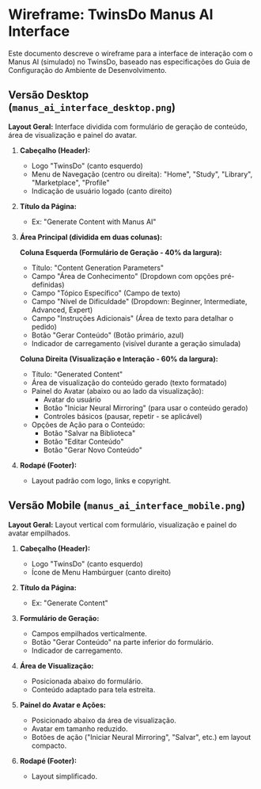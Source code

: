 # Wireframe: TwinsDo Manus AI Interface

Este documento descreve o wireframe para a interface de interação com o Manus AI (simulado) no TwinsDo, baseado nas especificações do Guia de Configuração do Ambiente de Desenvolvimento.

## Versão Desktop (`manus_ai_interface_desktop.png`)

**Layout Geral:** Interface dividida com formulário de geração de conteúdo, área de visualização e painel do avatar.

1.  **Cabeçalho (Header):**
    *   Logo "TwinsDo" (canto esquerdo)
    *   Menu de Navegação (centro ou direita): "Home", "Study", "Library", "Marketplace", "Profile"
    *   Indicação de usuário logado (canto direito)

2.  **Título da Página:**
    *   Ex: "Generate Content with Manus AI"

3.  **Área Principal (dividida em duas colunas):**
    
    **Coluna Esquerda (Formulário de Geração - 40% da largura):**
    *   Título: "Content Generation Parameters"
    *   Campo "Área de Conhecimento" (Dropdown com opções pré-definidas)
    *   Campo "Tópico Específico" (Campo de texto)
    *   Campo "Nível de Dificuldade" (Dropdown: Beginner, Intermediate, Advanced, Expert)
    *   Campo "Instruções Adicionais" (Área de texto para detalhar o pedido)
    *   Botão "Gerar Conteúdo" (Botão primário, azul)
    *   Indicador de carregamento (visível durante a geração simulada)
    
    **Coluna Direita (Visualização e Interação - 60% da largura):**
    *   Título: "Generated Content"
    *   Área de visualização do conteúdo gerado (texto formatado)
    *   Painel do Avatar (abaixo ou ao lado da visualização):
        *   Avatar do usuário
        *   Botão "Iniciar Neural Mirroring" (para usar o conteúdo gerado)
        *   Controles básicos (pausar, repetir - se aplicável)
    *   Opções de Ação para o Conteúdo:
        *   Botão "Salvar na Biblioteca"
        *   Botão "Editar Conteúdo"
        *   Botão "Gerar Novo Conteúdo"

4.  **Rodapé (Footer):**
    *   Layout padrão com logo, links e copyright.

## Versão Mobile (`manus_ai_interface_mobile.png`)

**Layout Geral:** Layout vertical com formulário, visualização e painel do avatar empilhados.

1.  **Cabeçalho (Header):**
    *   Logo "TwinsDo" (canto esquerdo)
    *   Ícone de Menu Hambúrguer (canto direito)

2.  **Título da Página:**
    *   Ex: "Generate Content"

3.  **Formulário de Geração:**
    *   Campos empilhados verticalmente.
    *   Botão "Gerar Conteúdo" na parte inferior do formulário.
    *   Indicador de carregamento.

4.  **Área de Visualização:**
    *   Posicionada abaixo do formulário.
    *   Conteúdo adaptado para tela estreita.

5.  **Painel do Avatar e Ações:**
    *   Posicionado abaixo da área de visualização.
    *   Avatar em tamanho reduzido.
    *   Botões de ação ("Iniciar Neural Mirroring", "Salvar", etc.) em layout compacto.

6.  **Rodapé (Footer):**
    *   Layout simplificado.

